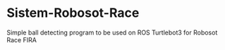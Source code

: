 # Sistem-Robosot-Race
Simple ball detecting program to be used on ROS Turtlebot3 for Robosot Race FIRA
